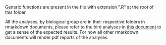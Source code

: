 Generic functions are present in the file with extension ".R" at the root of this folder

All the analyses, by biological group are in their respective folders in rmarkdown documents, please refer to the bird analyses in [this document](./Aves/aves_analysis.md) to get a sense of the expected results.
For now all other rmarkdown documents will render pdf reports of the analyses.

